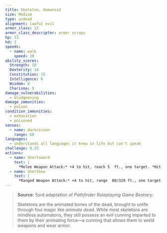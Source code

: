 ```yaml
---
title: Skeleton, Humanoid
size: Medium
type: undead
alignment: lawful evil
armor_class: 13
armor_class_descriptor: armor scraps
hp: 13
hd: 2
speeds:
  - name: walk
    speed: 30
ability_scores:
  Strength: 10
  Dexterity: 14
  Constitution: 15
  Intelligence: 6
  Wisdom: 8
  Charisma: 5
damage_vulnerabilities:
  - bludgeoning
damage_immunities:
  - poison
condition_immunities:
  - exhaustion
  - poisoned
senses:
  - name: darkvision
    range: 60
languages:
  - understands all languages it knew in life but can't speak
challenge: 0.25
actions:
  - name: Shortsword
    text: |
      *Melee Weapon Attack:* +4 to hit, reach 5  ft., one target. *Hit:* 5 (1d6 + 2) piercing damage.
  - name: Shortbow
    text: |
      *Ranged Weapon Attack:* +4 to hit, range  80/320 ft., one target. *Hit:* 5 (1d6 + 2) piercing damage.
---
```


> **Source:** 5srd adaptation of *Pathfinder Roleplaying Game Bestiary*.
>
> Skeletons are the animated bones of the dead, brought to unlife through foul magic like *animate dead*. While most skeletons are mindless automatons, they still possess an evil cunning imparted to them by their animating force—a cunning that allows them to wield weapons and wear armor.

